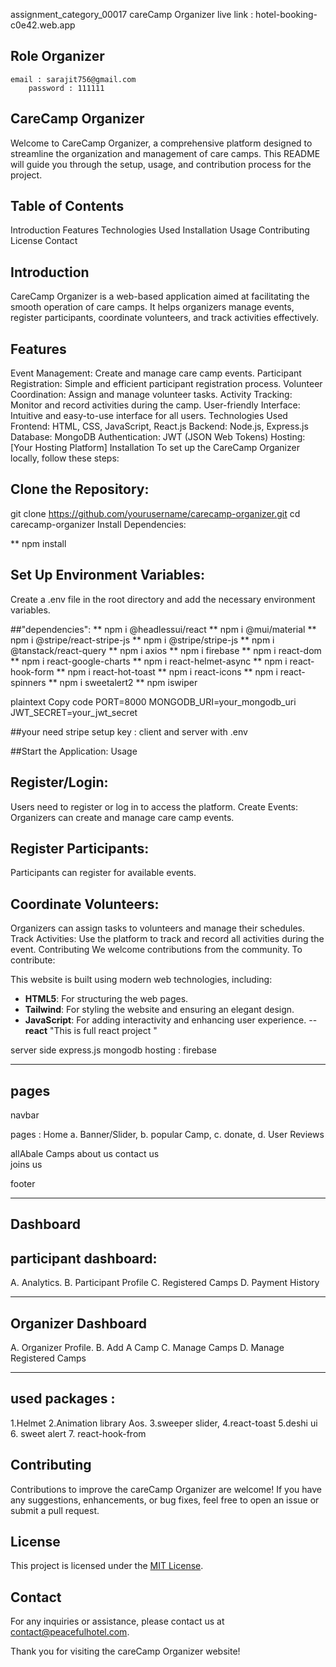 
assignment_category_00017
careCamp Organizer live link : hotel-booking-c0e42.web.app

## Role Organizer 
	email : sarajit756@gmail.com
        password : 111111


## CareCamp Organizer
Welcome to CareCamp Organizer, a comprehensive platform designed to streamline the organization and management of care camps. This README will guide you through the setup, usage, and contribution process for the project.

## Table of Contents
Introduction
Features
Technologies Used
Installation
Usage
Contributing
License
Contact
## Introduction
CareCamp Organizer is a web-based application aimed at facilitating the smooth operation of care camps. It helps organizers manage events, register participants, coordinate volunteers, and track activities effectively.

## Features
Event Management: Create and manage care camp events.
Participant Registration: Simple and efficient participant registration process.
Volunteer Coordination: Assign and manage volunteer tasks.
Activity Tracking: Monitor and record activities during the camp.
User-friendly Interface: Intuitive and easy-to-use interface for all users.
Technologies Used
Frontend: HTML, CSS, JavaScript, React.js
Backend: Node.js, Express.js
Database: MongoDB
Authentication: JWT (JSON Web Tokens)
Hosting: [Your Hosting Platform]
Installation
To set up the CareCamp Organizer locally, follow these steps:

## Clone the Repository:
git clone https://github.com/yourusername/carecamp-organizer.git
cd carecamp-organizer
Install Dependencies:


** npm install
## Set Up Environment Variables:
Create a .env file in the root directory and add the necessary environment variables.

##"dependencies":
  **  npm i @headlessui/react
   ** npm i @mui/material
   **  npm i @stripe/react-stripe-js
   **  npm i @stripe/stripe-js
    ** npm i @tanstack/react-query
   **  npm i axios
    ** npm i firebase
   **  npm i react-dom
   **   npm i react-google-charts
   **  npm i react-helmet-async
   **  npm i react-hook-form
   **  npm i react-hot-toast
   **  npm i react-icons
   **  npm i react-spinners
   **  npm i sweetalert2
   **  npm iswiper

plaintext
Copy code
PORT=8000
MONGODB_URI=your_mongodb_uri
JWT_SECRET=your_jwt_secret

##your need stripe setup
key : client and server with .env

##Start the Application:
Usage
## Register/Login:
Users need to register or log in to access the platform.
Create Events:
Organizers can create and manage care camp events.
## Register Participants:
Participants can register for available events.
## Coordinate Volunteers:
Organizers can assign tasks to volunteers and manage their schedules.
Track Activities:
Use the platform to track and record all activities during the event.
Contributing
We welcome contributions from the community. To contribute:


This website is built using modern web technologies, including:

- **HTML5**: For structuring the web pages.
- **Tailwind**: For styling the website and ensuring an elegant design.
- **JavaScript**: For adding interactivity and enhancing user experience.
--**react** "This is full react project "

server side 
express.js
mongodb
hosting : firebase

*************************************
## pages
navbar

pages :
Home 
	a. Banner/Slider, 
	b. popular Camp,
	c. donate,
	d. User Reviews
	
allAbale Camps
about us
contact us	
joins us


footer
*************************************
## Dashboard
 ## participant dashboard:
A. Analytics.
B. Participant Profile
C. Registered Camps
D. Payment History
*************************************
## Organizer Dashboard
A. Organizer Profile.
B. Add A Camp
C. Manage Camps
D. Manage Registered Camps
*************************************

## used packages :
1.Helmet
2.Animation library Aos.
3.sweeper slider, 
4.react-toast 
5.deshi ui
6. sweet alert
7. react-hook-from




## Contributing

Contributions to improve the careCamp Organizer are welcome! If you have any suggestions, enhancements, or bug fixes, feel free to open an issue or submit a pull request.

## License

This project is licensed under the [MIT License](LICENSE).

## Contact

For any inquiries or assistance, please contact us at [contact@peacefulhotel.com](organiger:bdsarajit499@gmail.com).

Thank you for visiting the careCamp Organizer website!







